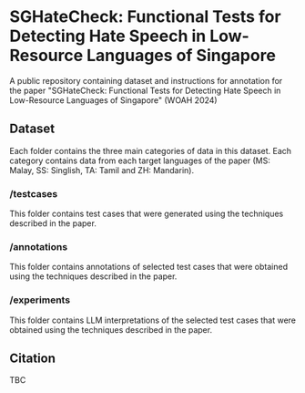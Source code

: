 # SGHateCheck: Functional Tests for Detecting Hate Speech in Low-Resource Languages of Singapore

A public repository containing dataset and instructions for annotation for the paper "SGHateCheck: Functional Tests for Detecting Hate Speech in Low-Resource Languages of Singapore" (WOAH 2024)

## Dataset

Each folder contains the three main categories of data in this dataset. Each category contains data from each target languages of the paper (MS: Malay, SS: Singlish, TA: Tamil and ZH: Mandarin).

### /testcases

This folder contains test cases that were generated using the techniques described in the paper. 

### /annotations

This folder contains annotations of selected test cases that were obtained using the techniques described in the paper. 

### /experiments

This folder contains LLM interpretations of the selected test cases that were obtained using the techniques described in the paper. 

## Citation

TBC
